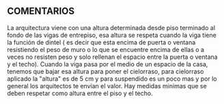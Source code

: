 ## COMENTARIOS
La arquitectura viene con una altura determinada desde piso terminado al fondo de las vigas de entrepiso, esa altura se respeta cuando la viga tiene la función de dintel ( es decir que esta encima de puerta o ventana resistiendo el peso de muro o lo que se encuentre encima de ellas o a veces no resisten peso y solo rellenan el espacio entre la puerta o ventana y el techo). Cuando la viga pasa por el medio de un espacio de la casa, tenemos que bajar esa altura para poner el cielorraso, para cielorraso aplicado la "altura" es de 5 cm y para suspendido es un poco mas y por lo general los arquitectos te envían el valor. Hay medidas minimas que se deben respetar como altura entre el piso y el techo.

